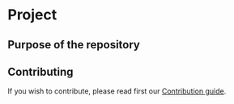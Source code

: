 # Project


## Purpose of the repository


## Contributing

If you wish to contribute, please read first our [Contribution guide](CONTRIBUTING.md).
